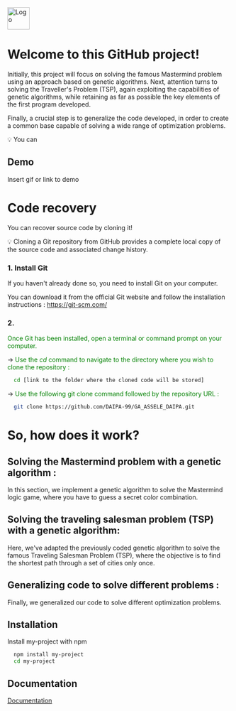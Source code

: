 <img src="https://upload.wikimedia.org/wikipedia/fr/e/e9/EPF_logo_2021.png" alt="Logo" width="50">



# Welcome to this GitHub project!

Initially, this project will focus on solving the famous Mastermind problem using an approach based on genetic algorithms. Next, attention turns to solving the Traveller's Problem (TSP), again exploiting the capabilities of genetic algorithms, while retaining as far as possible the key elements of the first program developed.

Finally, a crucial step is to generalize the code developed, in order to create a common base capable of solving a wide range of optimization problems. 

:bulb: You can 


## Demo

Insert gif or link to demo

# Code recovery

You can recover source code by cloning it!

:bulb: Cloning a Git repository from GitHub provides a complete local copy of the source code and associated change history. 

### 1. Install Git

If you haven't already done so, you need to install Git on your computer.


You can download it from the official Git website and follow the installation instructions : https://git-scm.com/

### 2. 

<font color="green">Once Git has been installed, open a terminal or command prompt on your computer.</font>

&#8594; <span style="color:green;">Use the *cd* command to navigate to the directory where you wish to clone the repository :</span>

```bash
  cd [link to the folder where the cloned code will be stored]
```
&#8594; <span style="color:green;">Use the following git clone command followed by the repository URL :</span>

```bash
  git clone https://github.com/DAIPA-99/GA_ASSELE_DAIPA.git
```

# So, how does it work?

## Solving the Mastermind problem with a genetic algorithm :
In this section, we implement a genetic algorithm to solve the Mastermind logic game, where you have to guess a secret color combination.



## Solving the traveling salesman problem (TSP) with a genetic algorithm:
Here, we've adapted the previously coded genetic algorithm to solve the famous Traveling Salesman Problem (TSP), where the objective is to find the shortest path through a set of cities only once.

## Generalizing code to solve different problems :
Finally, we generalized our code to solve different optimization problems. 
## Installation

Install my-project with npm

```bash
  npm install my-project
  cd my-project
```
    
## Documentation

[Documentation](https://linktodocumentation)
